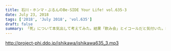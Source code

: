 ```yaml
---
title: 石川・ホンマ・ぶるんのBe-SIDE Your Life! vol.635-3
date: July 23, 2018
tags: ['2018', 'July 2018', 'vol.635']
draft: false
summary: 「死」について本気出して考えてみた。結果「飲み会」とイコールだと気付いた。KAGAWA
---
```


http://project-phi.ddo.jp/ishikawa/ishikawa635_3.mp3